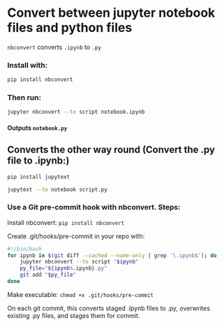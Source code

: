 # Convert between jupyter notebook files and python files

`nbconvert` converts `.ipynb` to `.py`

### Install with: 

``` bash
pip install nbconvert
```

### Then run:
``` bash
jupyter nbconvert --to script notebook.ipynb
```
#### Outputs `notebook.py`


## Converts the other way round (Convert the .py file to .ipynb:)

``` bash
pip install jupytext

jupytext --to notebook script.py
```

### Use a Git pre-commit hook with nbconvert. Steps:

Install nbconvert: `pip install nbconvert`

Create .git/hooks/pre-commit in your repo with:

``` bash
#!/bin/bash
for ipynb in $(git diff --cached --name-only | grep '\.ipynb$'); do
    jupyter nbconvert --to script "$ipynb"
    py_file="${ipynb%.ipynb}.py"
    git add "$py_file"
done
```

Make executable: `chmod +x .git/hooks/pre-commit`

On each git commit, this converts staged .ipynb files to .py, overwrites existing .py files, and stages them for commit.